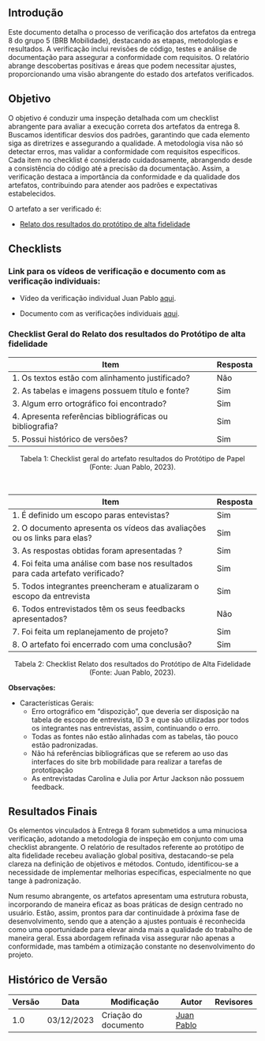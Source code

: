 ## Introdução

Este documento detalha o processo de verificação dos artefatos da entrega 8 do grupo 5 (BRB Mobilidade), destacando as etapas, metodologias e resultados. A verificação inclui revisões de código, testes e análise de documentação para assegurar a conformidade com requisitos. O relatório abrange descobertas positivas e áreas que podem necessitar ajustes, proporcionando uma visão abrangente do estado dos artefatos verificados.

## Objetivo

O objetivo é conduzir uma inspeção detalhada com um checklist abrangente para avaliar a execução correta dos artefatos da entrega 8. Buscamos identificar desvios dos padrões, garantindo que cada elemento siga as diretrizes e assegurando a qualidade. A metodologia visa não só detectar erros, mas validar a conformidade com requisitos específicos. Cada item no checklist é considerado cuidadosamente, abrangendo desde a consistência do código até a precisão da documentação. Assim, a verificação destaca a importância da conformidade e da qualidade dos artefatos, contribuindo para atender aos padrões e expectativas estabelecidos.

O artefato a ser verificado é:

- [Relato dos resultados do protótipo de alta fidelidade](https://interacao-humano-computador.github.io/2023.2--BRB-Mobilidade/designAvaliacao/prototipo_fidelidade/prototipo_Alta_Fidelidade/)


## Checklists

### Link para os vídeos de verificação e documento com as verificação individuais:

- Vídeo da verificação individual Juan Pablo [aqui]().

- Documento com as verificações individuais [aqui](https://docs.google.com/document/d/1_xokhSThVGf8vk0qnfp24XYQzLzkewIlTWsSTacwGN0/edit?usp=sharing).

### Checklist Geral do Relato dos resultados do Protótipo de alta fidelidade

|Item|Resposta|
|----|--------|
|1. Os textos estão com alinhamento justificado?| Não|
|2. As tabelas e imagens possuem título e fonte?| Sim|
|3. Algum erro ortográfico foi encontrado?| Sim|
|4. Apresenta referências bibliográficas ou bibliografia?| Sim|
|5. Possui histórico de versões?|Sim|

<div style="text-align: center">
    <p> Tabela 1: Checklist geral do artefato resultados do Protótipo de Papel (Fonte: Juan Pablo, 2023).</p>
</div>

</br>

|Item|Resposta|
|----|--------|
|1. É definido um escopo paras entevistas?| Sim|
|2. O documento apresenta os vídeos das avaliações ou os links para elas?| Sim|
|3. As respostas obtidas foram apresentadas ?| Sim|
|4. Foi feita uma análise com base nos resultados para cada artefato verificado?| Sim|
|5. Todos integrantes preencheram e atualizaram o escopo da entrevista| Sim |
|6. Todos entrevistados têm os seus feedbacks apresentados?|Não|
|7. Foi feita um replanejamento de projeto?| Sim|
|8. O artefato foi encerrado com uma conclusão?| Sim|


<div style="text-align: center">
    <p> Tabela 2: Checklist Relato dos resultados do Protótipo de Alta Fidelidade (Fonte: Juan Pablo, 2023).</p>
</div>

**Observações:**

- Características Gerais:
    - Erro ortográfico em “dispozição”, que deveria ser disposição na tabela de escopo de entrevista, ID 3 e que são utilizadas por todos os integrantes nas entrevistas, assim, continuando o erro.
    - Todas as fontes não estão alinhadas com as tabelas, tão pouco estão padronizadas.
    - Não há referências bibliográficas que se referem ao uso das interfaces do site brb mobilidade para realizar a tarefas de prototipação
    - As entrevistadas Carolina e Julia por Artur Jackson não possuem feedback.

## Resultados Finais
Os elementos vinculados à Entrega 8 foram submetidos a uma minuciosa verificação, adotando a metodologia de inspeção em conjunto com uma checklist abrangente. O relatório de resultados referente ao protótipo de alta fidelidade recebeu avaliação global positiva, destacando-se pela clareza na definição de objetivos e métodos. Contudo, identificou-se a necessidade de implementar melhorias específicas, especialmente no que tange à padronização.

Num resumo abrangente, os artefatos apresentam uma estrutura robusta, incorporando de maneira eficaz as boas práticas de design centrado no usuário. Estão, assim, prontos para dar continuidade à próxima fase de desenvolvimento, sendo que a atenção a ajustes pontuais é reconhecida como uma oportunidade para elevar ainda mais a qualidade do trabalho de maneira geral. Essa abordagem refinada visa assegurar não apenas a conformidade, mas também a otimização constante no desenvolvimento do projeto.


## Histórico de Versão

| Versão | Data       | Modificação                             | Autor                         | Revisores                         |
| ------ | ---------- | --------------------------------------- | ----------------------------- | ----------------------------- |
|    1.0   |   03/12/2023   |   Criação do documento |[Juan Pablo](https://github.com/Juan-Ricarte)  | []() |